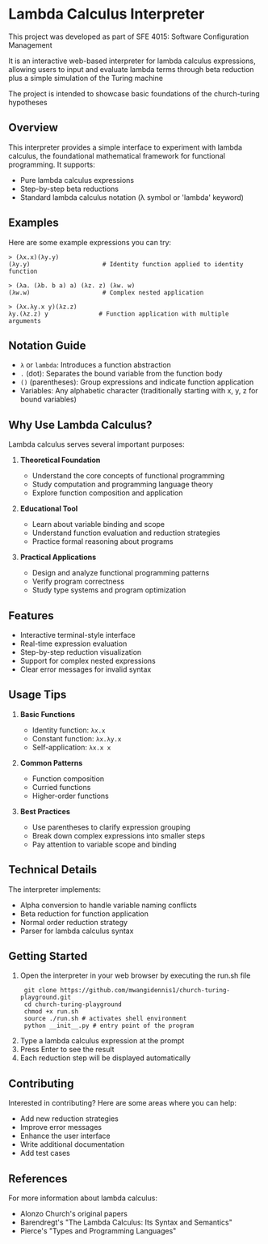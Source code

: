 # Lambda Calculus Interpreter
This project was developed as part of SFE 4015: Software Configuration Management

It is an  interactive web-based interpreter for lambda calculus expressions, allowing users to input and evaluate lambda terms through beta reduction plus a simple simulation of the Turing machine

The project is intended to showcase basic foundations of the church-turing hypotheses

## Overview

This interpreter provides a simple interface to experiment with lambda calculus, the foundational mathematical framework for functional programming. It supports:
- Pure lambda calculus expressions
- Step-by-step beta reductions
- Standard lambda calculus notation (λ symbol or 'lambda' keyword)

## Examples

Here are some example expressions you can try:

```
> (λx.x)(λy.y)
(λy.y)                    # Identity function applied to identity function

> (λa. (λb. b a) a) (λz. z) (λw. w)
(λw.w)                    # Complex nested application

> (λx.λy.x y)(λz.z)
λy.(λz.z) y              # Function application with multiple arguments
```

## Notation Guide

- `λ` or `lambda`: Introduces a function abstraction
- `.` (dot): Separates the bound variable from the function body
- `()` (parentheses): Group expressions and indicate function application
- Variables: Any alphabetic character (traditionally starting with x, y, z for bound variables)

## Why Use Lambda Calculus?

Lambda calculus serves several important purposes:

1. **Theoretical Foundation**
   - Understand the core concepts of functional programming
   - Study computation and programming language theory
   - Explore function composition and application

2. **Educational Tool**
   - Learn about variable binding and scope
   - Understand function evaluation and reduction strategies
   - Practice formal reasoning about programs

3. **Practical Applications**
   - Design and analyze functional programming patterns
   - Verify program correctness
   - Study type systems and program optimization

## Features

- Interactive terminal-style interface
- Real-time expression evaluation
- Step-by-step reduction visualization
- Support for complex nested expressions
- Clear error messages for invalid syntax

## Usage Tips

1. **Basic Functions**
   - Identity function: `λx.x`
   - Constant function: `λx.λy.x`
   - Self-application: `λx.x x`

2. **Common Patterns**
   - Function composition
   - Curried functions
   - Higher-order functions

3. **Best Practices**
   - Use parentheses to clarify expression grouping
   - Break down complex expressions into smaller steps
   - Pay attention to variable scope and binding

## Technical Details

The interpreter implements:
- Alpha conversion to handle variable naming conflicts
- Beta reduction for function application
- Normal order reduction strategy
- Parser for lambda calculus syntax

## Getting Started

1. Open the interpreter in your web browser by executing the run.sh file
   ```
    git clone https://github.com/mwangidennis1/church-turing-playground.git
    cd church-turing-playground
    chmod +x run.sh
    source ./run.sh # activates shell environment
    python __init__.py # entry point of the program
    ```
2. Type a lambda calculus expression at the prompt
3. Press Enter to see the result
4. Each reduction step will be displayed automatically




## Contributing

Interested in contributing? Here are some areas where you can help:
- Add new reduction strategies
- Improve error messages
- Enhance the user interface
- Write additional documentation
- Add test cases

## References

For more information about lambda calculus:
- Alonzo Church's original papers
- Barendregt's "The Lambda Calculus: Its Syntax and Semantics"
- Pierce's "Types and Programming Languages"